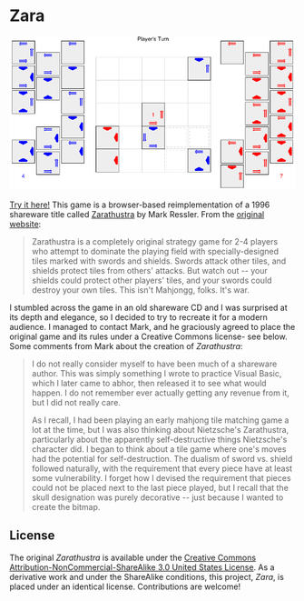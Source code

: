 Zara
====
![Title Image](https://raw.githubusercontent.com/JohnEarnest/Zara/master/images/screenshot.png)

[Try it here!](http://johnearnest.github.io/Zara/) This game is a browser-based reimplementation of a 1996 shareware title called [Zarathustra](http://www.markressler.com/doc/Zarathustra-Game-Rules.pdf) by Mark Ressler. From the [original website](http://members.aol.com/deadmanx/zarathustra.html):

> Zarathustra is a completely original strategy game for 2-4 players who attempt to dominate the playing field with specially-designed tiles marked with swords and shields. Swords attack other tiles, and shields protect tiles from others' attacks. But watch out -- your shields could protect other players' tiles, and your swords could destroy your own tiles. This isn't Mahjongg, folks. It's war.

I stumbled across the game in an old shareware CD and I was surprised at its depth and elegance, so I decided to try to recreate it for a modern audience. I managed to contact Mark, and he graciously agreed to place the original game and its rules under a Creative Commons license- see below.  Some comments from Mark about the creation of _Zarathustra_:

> I do not really consider myself to have been much of a shareware author. This was simply something I wrote to practice Visual Basic, which I later came to abhor, then released it to see what would happen. I do not remember ever actually getting any revenue from it, but I did not really care.
>
> As I recall, I had been playing an early mahjong tile matching game a lot at the time, but I was also thinking about Nietzsche's Zarathustra, particularly about the apparently self-destructive things Nietzsche's character did. I began to think about a tile game where one's moves had the potential for self-destruction. The dualism of sword vs. shield followed naturally, with the requirement that every piece have at least some vulnerability. I forget how I devised the requirement that pieces could not be placed next to the last piece played, but I recall that the skull designation was purely decorative -- just because I wanted to create the bitmap.

License
-------
The original _Zarathustra_ is available under the [Creative Commons Attribution-NonCommercial-ShareAlike 3.0 United States License](https://creativecommons.org/licenses/by-nc-sa/3.0/us/). As a derivative work and under the ShareAlike conditions, this project, _Zara_, is placed under an identical license. Contributions are welcome!
